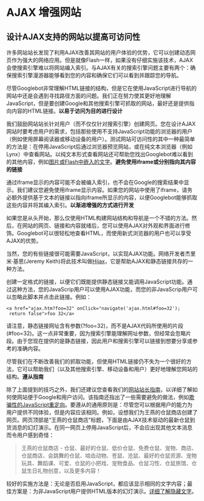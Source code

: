 # AJAX 增强网站

## 设计AJAX支持的网站以提高可访问性

许多网站站长发现了利用AJAX改善其网站的用户体验的优势，它可以创建动态网页作为强大的网络应用。但是就像Flash一样，如果没有仔细实施该技术，AJAX会使搜索引擎难以将网站编入索引。与AJAX有关的搜索引擎问题主要有两个：确保搜索引擎漫游器能够看到您的内容和确保它们可以看到并跟踪您的导航。

尽管Googlebot非常理解HTML链接的结构，但是它在使用JavaScript进行导航的网站中还是会遇到寻找路径方面的问题。我们正在努力使其更好地理解JavaScript，但是要创建Google和其他搜索引擎可抓取的网站，最好还是提供指向内容的HTML链接。**以易于访问为目的进行设计**  


我们鼓励网站站长针对用户（而不仅仅针对搜索引擎）创建网页。您在设计AJAX网站时要考虑用户的需求，包括那些使用不支持JavaScript功能的浏览器的用户（例如使用屏幕阅读器或移动设备的用户）。测试网站可访问性的其中一种最简单的方法是：在停用JavaScript后通过浏览器预览网站，或在纯文本浏览器（例如Lynx）中查看网站。以纯文本形式查看网站还可帮助您找出Googlebot难以看到的其他内容，例如[图片或Flash中嵌入的文字](https://support.google.com/webmasters/answer/72746)。**避免使用iframe或分别指向其内容的链接**  


通过iframe显示的内容可能不会被编入索引，也不会在Google的搜索结果中显示。我们建议您避免使用iframe显示内容。如果您的网站中使用了iframe，请务必额外提供基于文本的链接以指向iframe所显示的内容，以便Googlebot能够抓取这些内容并将其编入索引。**以渐进增强的方式进行开发**  


如果您是从头开始，那么仅使用HTML构建网站结构和导航是一个不错的方法。然后，在网站的网页、链接和内容就绪后，您可以使用AJAX对外观和界面进行修饰。Googlebot可以很轻松地查看HTML，而使用新式浏览器的用户也可以享受AJAX的优势。

当然，您的有些链接很可能需要JavaScript，以实现AJAX功能。网络开发者杰里米·基思\(Jeremy Keith\)将此技术叫做[Hijax](http://domscripting.com/presentations/xtech2006/)，它是帮助AJAX和静态链接共存的一种方法。

创建一定格式的链接，以便它们既能提供静态链接又能调用JavaScript功能。通过这种方法，您的JavaScrip用户可以使用AJAX功能，而您的非JavaScrip用户可以忽略此脚本并点击此链接。例如：

```text
<a href="ajax.htm?foo=32" onClick="navigate('ajax.html#foo=32');
 return false">foo 32</a>
```

请注意，静态链接网址含有参数\(?foo=32\)，而不是AJAX代码所使用的片段\(\#foo=32\)。这一点非常重要，因为搜索引擎能理解网址参数，但经常会忽略片段。由于您现在提供的是静态链接，因此用户和搜索引擎可以链接到想要分享或参考的准确内容。

尽管我们在不断改善我们的抓取功能，但使用HTML链接仍不失为一个很好的方法，它可以帮助我们（以及其他搜索引擎、移动设备和用户）更好地理解您网站的结构。**遵从指南**  


除了上面提到的技巧之外，我们还建议您查看我们的[网站站长指南](https://support.google.com/webmasters/answer/35769)，以详细了解如何使网站便于Google和用户访问。该指南还指出了一些需要避免的做法，例如[欺骗性的JavaScript重定向](https://support.google.com/webmasters/answer/2721217)。要遵从的通用原则是：尽管您可以根据用户的能力为用户提供不同体验，但是内容应该相同。例如，设想我们为王燕的仓鼠商店创建了网页。网页顶部是“王燕的仓鼠商店”标题，下面是由AJAX技术驱动的最新仓鼠到货消息的幻灯演示。在同一网页上停用JavaScript后，不会应出现其他文本消息而令用户感到奇怪：

> 王燕的仓鼠商店 - 仓鼠、最好的仓鼠、低价仓鼠、免费仓鼠、宠物、商店、仓鼠商店、会跳舞的仓鼠、啮齿动物、苍鼠、沧鼠、最好的仓鼠资源、宠物玩具、舞蹈课、可爱、仓鼠的小把戏、宠物食品、仓鼠习性、仓鼠旅馆、仓鼠生日礼物创意，以及更多内容！

较好的实施方法是：无论是否启用JavaScript，都应该显示相同的文字内容；最佳方案是：为非JavaScript用户提供HTML版本的幻灯演示。[详细了解隐藏文字](https://support.google.com/webmasters/answer/66353)。

